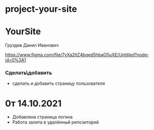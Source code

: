 # project-your-site

# YourSite

Груздев Данил Иванович

https://www.figma.com/file/7yXa2ltZ4bqed5hbaO5uXE/Untitled?node-id=0%3A1

### Сделать\добавить

- сделать и добавить страницу пользователя

# 0т 14.10.2021

- Добавлена страница логина
- Работа залита в удалённый репозиторий
